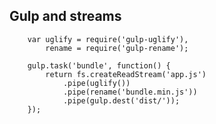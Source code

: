 ## Gulp and streams

		var uglify = require('gulp-uglify'),
		    rename = require('gulp-rename');
		    
		gulp.task('bundle', function() {
		    return fs.createReadStream('app.js')
		        .pipe(uglify())
		        .pipe(rename('bundle.min.js'))
		        .pipe(gulp.dest('dist/'));
		});